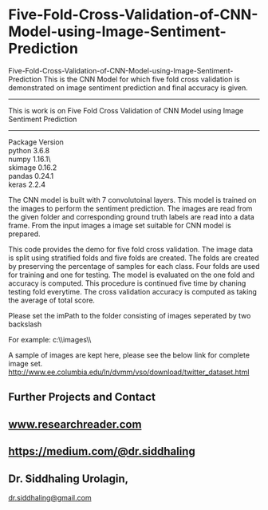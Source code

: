 # Five-Fold-Cross-Validation-of-CNN-Model-using-Image-Sentiment-Prediction
Five-Fold-Cross-Validation-of-CNN-Model-using-Image-Sentiment-Prediction
This is the CNN Model for which five fold cross validation is demonstrated on image sentiment prediction and final accuracy is given.


*******************************************************************************************************
This is work is on Five Fold Cross Validation of CNN Model using Image Sentiment Prediction
*******************************************************************************************************

Package Version\
python 3.6.8\
numpy  1.16.1\  
skimage 0.16.2\
pandas 0.24.1\
keras 2.2.4               

The CNN model is built with 7 convolutoinal layers. This model is trained on the images to perform the sentiment prediction.
The images are read from the given folder and corresponding ground truth labels are read into a data frame.
From the input images a image set suitable for CNN model is prepared.

This code provides the demo for five fold cross validation. The image data is split using stratified folds and five folds are created.
The folds are created by preserving the percentage of samples for each class. Four folds are used for training and one for testing.
The model is evaluated on the one fold and accuracy is computed. This procedure is continued five time by chaning testing fold everytime.
The cross validation accuracy is computed as taking the average of total score.

Please set the imPath to the folder consisting of images seperated by two backslash

For example: c:\\\images\\\

A sample of images are kept here, please see the below link for complete image set.
http://www.ee.columbia.edu/ln/dvmm/vso/download/twitter_dataset.html

## Further Projects and Contact
## www.researchreader.com

## https://medium.com/@dr.siddhaling

## Dr. Siddhaling Urolagin,
dr.siddhaling@gmail.com

